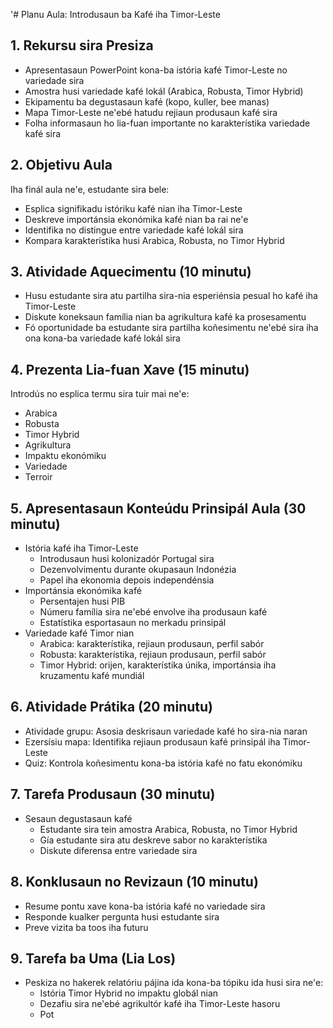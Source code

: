 '# Planu Aula: Introdusaun ba Kafé iha Timor-Leste

## 1. Rekursu sira Presiza

- Apresentasaun PowerPoint kona-ba istória kafé Timor-Leste no variedade sira
- Amostra husi variedade kafé lokál (Arabica, Robusta, Timor Hybrid)
- Ekipamentu ba degustasaun kafé (kopo, kuller, bee manas)
- Mapa Timor-Leste ne'ebé hatudu rejiaun produsaun kafé sira
- Folha informasaun ho lia-fuan importante no karakterístika variedade kafé sira

## 2. Objetivu Aula

Iha finál aula ne'e, estudante sira bele:
- Esplica signifikadu istóriku kafé nian iha Timor-Leste
- Deskreve importánsia ekonómika kafé nian ba rai ne'e
- Identifika no distingue entre variedade kafé lokál sira
- Kompara karakterístika husi Arabica, Robusta, no Timor Hybrid

## 3. Atividade Aquecimentu (10 minutu)

- Husu estudante sira atu partilha sira-nia esperiénsia pesual ho kafé iha Timor-Leste
- Diskute koneksaun família nian ba agrikultura kafé ka prosesamentu
- Fó oportunidade ba estudante sira partilha koñesimentu ne'ebé sira iha ona kona-ba variedade kafé lokál sira

## 4. Prezenta Lia-fuan Xave (15 minutu)

Introdús no esplica termu sira tuir mai ne'e:
- Arabica
- Robusta
- Timor Hybrid
- Agrikultura
- Impaktu ekonómiku
- Variedade
- Terroir

## 5. Apresentasaun Konteúdu Prinsipál Aula (30 minutu)

- Istória kafé iha Timor-Leste
  * Introdusaun husi kolonizadór Portugal sira
  * Dezenvolvimentu durante okupasaun Indonézia
  * Papel iha ekonomia depois independénsia
- Importánsia ekonómika kafé
  * Persentajen husi PIB
  * Númeru família sira ne'ebé envolve iha produsaun kafé
  * Estatístika esportasaun no merkadu prinsipál
- Variedade kafé Timor nian
  * Arabica: karakterístika, rejiaun produsaun, perfil sabór
  * Robusta: karakterístika, rejiaun produsaun, perfil sabór
  * Timor Hybrid: orijen, karakterístika únika, importánsia iha kruzamentu kafé mundiál

## 6. Atividade Prátika (20 minutu)

- Atividade grupu: Asosia deskrisaun variedade kafé ho sira-nia naran
- Ezersísiu mapa: Identifika rejiaun produsaun kafé prinsipál iha Timor-Leste
- Quiz: Kontrola koñesimentu kona-ba istória kafé no fatu ekonómiku

## 7. Tarefa Produsaun (30 minutu)

- Sesaun degustasaun kafé
  * Estudante sira tein amostra Arabica, Robusta, no Timor Hybrid
  * Gía estudante sira atu deskreve sabor no karakterístika
  * Diskute diferensa entre variedade sira

## 8. Konklusaun no Revizaun (10 minutu)

- Resume pontu xave kona-ba istória kafé no variedade sira
- Responde kualker pergunta husi estudante sira
- Preve vizita ba toos iha futuru

## 9. Tarefa ba Uma (Lia Los)

- Peskiza no hakerek relatóriu pájina ida kona-ba tópiku ida husi sira ne'e:
  * Istória Timor Hybrid no impaktu globál nian
  * Dezafiu sira ne'ebé agrikultór kafé iha Timor-Leste hasoru
  * Pot